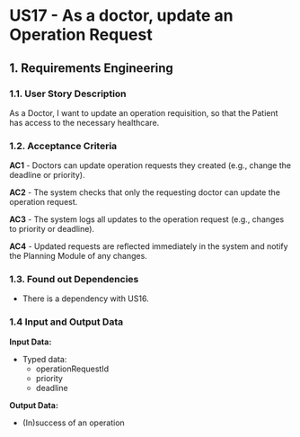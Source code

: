 # US17 - As a doctor, update an Operation Request

## 1. Requirements Engineering

### 1.1. User Story Description

As a Doctor, I want to update an operation requisition, so that the Patient has access to the necessary healthcare.

### 1.2. Acceptance Criteria

**AC1** - Doctors can update operation requests they created (e.g., change the deadline or priority).

**AC2** - The system checks that only the requesting doctor can update the operation request.

**AC3** - The system logs all updates to the operation request (e.g., changes to priority or deadline).

**AC4** - Updated requests are reflected immediately in the system and notify the Planning Module of
any changes.


### 1.3. Found out Dependencies

* There is a dependency with US16.

### 1.4 Input and Output Data

**Input Data:**

* Typed data:
    * operationRequestId
    * priority
    * deadline


**Output Data:**

* (In)success of an operation
